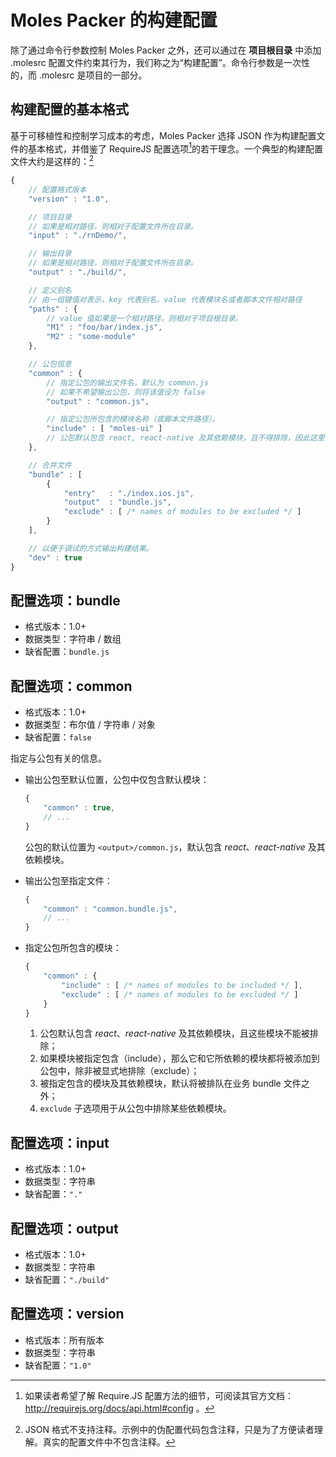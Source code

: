 #	Moles Packer 的构建配置

除了通过命令行参数控制 Moles Packer 之外，还可以通过在 __项目根目录__ 中添加 .molesrc 配置文件约束其行为，我们称之为“构建配置”。命令行参数是一次性的，而 .molesrc 是项目的一部分。

##	构建配置的基本格式

基于可移植性和控制学习成本的考虑，Moles Packer 选择 JSON 作为构建配置文件的基本格式，并借鉴了 RequireJS 配置选项[^1]的若干理念。一个典型的构建配置文件大约是这样的：[^2]
```js
{
	// 配置格式版本
	"version" : "1.0",

	// 项目目录
	// 如果是相对路径，则相对于配置文件所在目录。
	"input" : "./rnDemo/",

	// 输出目录
	// 如果是相对路径，则相对于配置文件所在目录。
	"output" : "./build/",

	// 定义别名
	// 由一组键值对表示，key 代表别名，value 代表模块名或者脚本文件相对路径
	"paths" : {
		// value 值如果是一个相对路径，则相对于项目根目录。
		"M1" : "foo/bar/index.js",
		"M2" : "some-module"
	},

	// 公包信息
	"common" : {
		// 指定公包的输出文件名，默认为 common.js
		// 如果不希望输出公包，则将该值设为 false
		"output" : "common.js",

		// 指定公包所包含的模块名称（或脚本文件路径）。
		"include" : [ "moles-ui" ]
		// 公包默认包含 react, react-native 及其依赖模块，且不得排除，因此这里毋须复述。
	},

	// 合并文件
	"bundle" : [
		{
			"entry"   : "./index.ios.js",
			"output"  : "bundle.js",
			"exclude" : [ /* names of modules to be excluded */ ]
		}
	],

	// 以便于调试的方式输出构建结果。
	"dev" : true
}
```

##	配置选项：bundle
*	格式版本：1.0+
*	数据类型：字符串 / 数组
*	缺省配置：```bundle.js```



##	配置选项：common
*	格式版本：1.0+
*	数据类型：布尔值 / 字符串 / 对象
*	缺省配置：```false```

指定与公包有关的信息。
*	输出公包至默认位置，公包中仅包含默认模块：  
	```javascript
	{
		"common" : true,
		// ...
	}
	```
	公包的默认位置为 ```<output>/common.js```，默认包含 *react*、*react-native* 及其依赖模块。

*	输出公包至指定文件：
	```javascript
	{
		"common" : "common.bundle.js",
		// ...
	}
	```

*	指定公包所包含的模块：
	```javascript
	{
		"common" : {
			"include" : [ /* names of modules to be included */ ],
			"exclude" : [ /* names of modules to be excluded */ ]
		}
	}
	```
	1.	公包默认包含 *react*、*react-native* 及其依赖模块，且这些模块不能被排除；
	2.	如果模块被指定包含（include），那么它和它所依赖的模块都将被添加到公包中，除非被显式地排除（exclude）；
	3.	被指定包含的模块及其依赖模块，默认将被排队在业务 bundle 文件之外；
	4.	```exclude``` 子选项用于从公包中排除某些依赖模块。


##	配置选项：input
*	格式版本：1.0+
*	数据类型：字符串
*	缺省配置：```"."```

##	配置选项：output
*	格式版本：1.0+
*	数据类型：字符串
*	缺省配置：```"./build"```

##	配置选项：version
*	格式版本：所有版本
*	数据类型：字符串
*	缺省配置：```"1.0"```


[^1]: 如果读者希望了解 Require.JS 配置方法的细节，可阅读其官方文档：http://requirejs.org/docs/api.html#config 。
[^2]: JSON 格式不支持注释。示例中的伪配置代码包含注释，只是为了方便读者理解。真实的配置文件中不包含注释。
